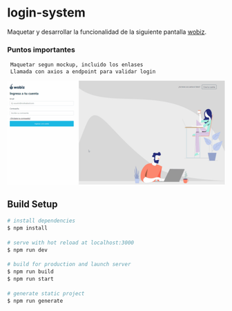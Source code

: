 # login-system

Maquetar y desarrollar la funcionalidad de la siguiente pantalla [wobiz](https://admin.wobiz.com.ar/signin).

### Puntos importantes

```
 Maquetar segun mockup, incluido los enlases
 Llamada con axios a endpoint para validar login
```

![gif](https://github.com/nicolasgonzalezgonzanlez/wobiz/blob/master/news.gif?raw=true)

## Build Setup

```bash
# install dependencies
$ npm install

# serve with hot reload at localhost:3000
$ npm run dev

# build for production and launch server
$ npm run build
$ npm run start

# generate static project
$ npm run generate
```
